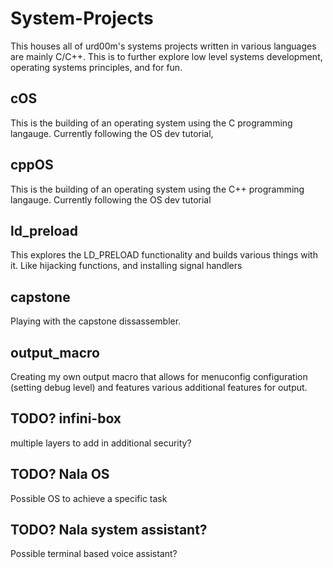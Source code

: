 # System-Projects
This houses all of urd00m's systems projects written in various languages are mainly C/C++. This is to further explore low level systems development, operating systems principles, and for fun.  

## cOS 
This is the building of an operating system using the C programming langauge. Currently following the OS dev tutorial, 

## cppOS 
This is the building of an operating system using the C++ programming langauge. Currently following the OS dev tutorial

## ld_preload
This explores the LD_PRELOAD functionality and builds various things with it. Like hijacking functions, and installing signal handlers

## capstone
Playing with the capstone dissassembler. 

## output_macro
Creating my own output macro that allows for menuconfig configuration (setting debug level) and features various additional features for output.

## TODO? infini-box
multiple layers to add in additional security?

## TODO? Nala OS
Possible OS to achieve a specific task

## TODO? Nala system assistant?
Possible terminal based voice assistant?

